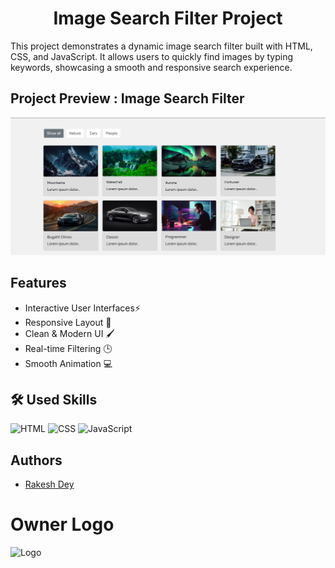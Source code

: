 
# <h1 style="text-align: center;">Image Search Filter Project</h1>


This project demonstrates a dynamic image search filter built with HTML, CSS, and JavaScript. It allows users to quickly find images by typing keywords, showcasing a smooth and responsive search experience.


## Project Preview : Image Search Filter

![Result](https://github.com/Rakesh-Dey-007/Web_Projects/blob/main/01.%20Image%20Search%20Filter/Result.png)


## Features

- Interactive User Interfaces⚡
- Responsive Layout 📱
- Clean & Modern UI 🖌️
- Real-time Filtering 🕒
- Smooth Animation 💻



## 🛠 Used Skills

<p align="left">
  <img src="https://cdn.iconscout.com/icon/free/png-512/free-html-logo-icon-download-in-svg-png-gif-file-formats--brand-development-tools-pack-logos-icons-225995.png?f=webp&w=256" alt="HTML" width="70" height="70">
  <img src="https://cdn.iconscout.com/icon/free/png-512/free-css-logo-icon-download-in-svg-png-gif-file-formats--brand-development-tools-pack-logos-icons-226095.png?f=webp&w=256" alt="CSS" width="70" height="70">
  <img src="https://cdn.iconscout.com/icon/free/png-512/free-javascript-logo-icon-download-in-svg-png-gif-file-formats--brand-company-business-brands-pack-logos-icons-2284965.png?f=webp&w=256" alt="JavaScript" width="70" height="70">
</p>



## Authors

- [Rakesh Dey](https://github.com/Rakesh-Dey-007)


# Owner Logo

![Logo](https://cdn.vectorstock.com/i/500p/28/56/rd-letter-design-with-brush-stroke-and-modern-3d-vector-24762856.jpg)


